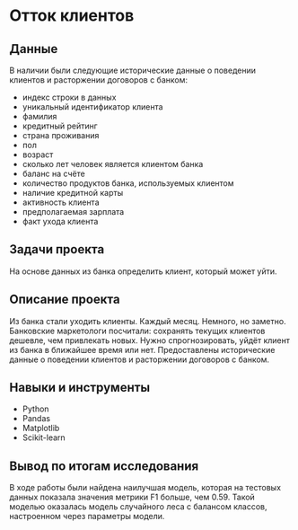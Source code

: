 # Отток клиентов

## Данные

В наличии были следующие исторические данные о поведении клиентов и расторжении договоров с банком:

- индекс строки в данных
- уникальный идентификатор клиента
- фамилия
- кредитный рейтинг
- страна проживания
- пол
- возраст
- сколько лет человек является клиентом банка
- баланс на счёте
- количество продуктов банка, используемых клиентом
- наличие кредитной карты
- активность клиента
- предполагаемая зарплата
- факт ухода клиента

## Задачи проекта

На основе данных из банка определить клиент, который может уйти.

## Описание проекта

Из банка стали уходить клиенты. Каждый месяц. Немного, но заметно. Банковские маркетологи посчитали: сохранять текущих клиентов дешевле, чем привлекать новых.
Нужно спрогнозировать, уйдёт клиент из банка в ближайшее время или нет. Предоставлены исторические данные о поведении клиентов и расторжении договоров с банком.

## Навыки и инструменты

- Python
- Pandas
- Matplotlib
- Scikit-learn

## Вывод по итогам исследования

В ходе работы были найдена наилучшая модель, которая на тестовых данных показала значения метрики F1 больше, чем 0.59. Такой моделью оказалась модель случайного леса с балансом классов, настроенном через параметры модели.
